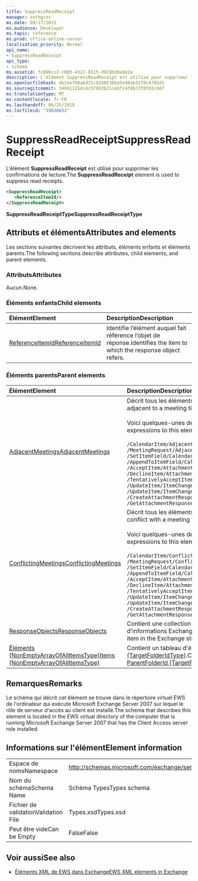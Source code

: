 ```yaml
---
title: SuppressReadReceipt
manager: sethgros
ms.date: 09/17/2015
ms.audience: Developer
ms.topic: reference
ms.prod: office-online-server
localization_priority: Normal
api_name:
- SuppressReadReceipt
api_type:
- schema
ms.assetid: fc09bcc2-c003-4322-8315-d929bd0a9e2e
description: L’élément SuppressReadReceipt est utilisé pour supprimer les confirmations de lecture.
ms.openlocfilehash: de2eef68abd25c8208530ba5e98ab3278c8702d1
ms.sourcegitcommit: 34041125dc8c5f993b21cebfc4f8b72f0fd2cb6f
ms.translationtype: MT
ms.contentlocale: fr-FR
ms.lasthandoff: 06/25/2018
ms.locfileid: "19838652"
---
```

# <a name="suppressreadreceipt"></a><span data-ttu-id="6938f-103">SuppressReadReceipt</span><span class="sxs-lookup"><span data-stu-id="6938f-103">SuppressReadReceipt</span></span>

<span data-ttu-id="6938f-104">L’élément **SuppressReadReceipt** est utilisé pour supprimer les confirmations de lecture.</span><span class="sxs-lookup"><span data-stu-id="6938f-104">The **SuppressReadReceipt** element is used to suppress read receipts.</span></span> 
  
```xml
<SuppressReadReceipt>
   <ReferenceItemId/>
</SuppressReadReceipt>
```

 <span data-ttu-id="6938f-105">**SuppressReadReceiptType**</span><span class="sxs-lookup"><span data-stu-id="6938f-105">**SuppressReadReceiptType**</span></span>
## <a name="attributes-and-elements"></a><span data-ttu-id="6938f-106">Attributs et éléments</span><span class="sxs-lookup"><span data-stu-id="6938f-106">Attributes and elements</span></span>

<span data-ttu-id="6938f-107">Les sections suivantes décrivent les attributs, éléments enfants et éléments parents.</span><span class="sxs-lookup"><span data-stu-id="6938f-107">The following sections describe attributes, child elements, and parent elements.</span></span>
  
### <a name="attributes"></a><span data-ttu-id="6938f-108">Attributs</span><span class="sxs-lookup"><span data-stu-id="6938f-108">Attributes</span></span>

<span data-ttu-id="6938f-109">Aucun.</span><span class="sxs-lookup"><span data-stu-id="6938f-109">None.</span></span>
  
### <a name="child-elements"></a><span data-ttu-id="6938f-110">Éléments enfants</span><span class="sxs-lookup"><span data-stu-id="6938f-110">Child elements</span></span>

|<span data-ttu-id="6938f-111">**Élément**</span><span class="sxs-lookup"><span data-stu-id="6938f-111">**Element**</span></span>|<span data-ttu-id="6938f-112">**Description**</span><span class="sxs-lookup"><span data-stu-id="6938f-112">**Description**</span></span>|
|:-----|:-----|
|[<span data-ttu-id="6938f-113">ReferenceItemId</span><span class="sxs-lookup"><span data-stu-id="6938f-113">ReferenceItemId</span></span>](referenceitemid.md) <br/> |<span data-ttu-id="6938f-114">Identifie l’élément auquel fait référence l’objet de réponse.</span><span class="sxs-lookup"><span data-stu-id="6938f-114">Identifies the item to which the response object refers.</span></span>  <br/> |
   
### <a name="parent-elements"></a><span data-ttu-id="6938f-115">Éléments parents</span><span class="sxs-lookup"><span data-stu-id="6938f-115">Parent elements</span></span>

|<span data-ttu-id="6938f-116">**Élément**</span><span class="sxs-lookup"><span data-stu-id="6938f-116">**Element**</span></span>|<span data-ttu-id="6938f-117">**Description**</span><span class="sxs-lookup"><span data-stu-id="6938f-117">**Description**</span></span>|
|:-----|:-----|
|[<span data-ttu-id="6938f-118">AdjacentMeetings</span><span class="sxs-lookup"><span data-stu-id="6938f-118">AdjacentMeetings</span></span>](adjacentmeetings.md) <br/> | <span data-ttu-id="6938f-119">Décrit tous les éléments qui sont adjacentes à une heure de réunion.</span><span class="sxs-lookup"><span data-stu-id="6938f-119">Describes all items that are adjacent to a meeting time.</span></span>  <br/><br/>  <span data-ttu-id="6938f-120">Voici quelques-unes des expressions XPath pour cet élément :</span><span class="sxs-lookup"><span data-stu-id="6938f-120">The following are some of the XPath expressions to this element:</span></span><br/>  <br/>  `/CalendarItem/AdjacentMeetings` <br/>  `/MeetingRequest/AdjacentMeetings` <br/>  `/SetItemField/CalendarItem/AdjacentMeetings` <br/>  `/AppendToItemField/CalendarItem/AdjacentMeetings` <br/>  `/AcceptItem/Attachments/ItemAttachment/CalendarItem/AdjacentMeetings` <br/>  `/DeclineItem/Attachments/ItemAttachment/CalendarItem/AdjacentMeetings` <br/>  `/TentativelyAcceptItem/Attachments/ItemAttachment/CalendarItem/AdjacentMeetings` <br/>  `/UpdateItem/ItemChanges/ItemChange/Updates/SetItemField/CalendarItem/AdjacentMeetings` <br/>  `/UpdateItem/ItemChanges/ItemChange/Updates/AppendToItemField/CalendarItem/AdjacentMeetings` <br/>  `/CreateAttachmentResponseMessage/Attachments/ItemAttachment/CalendarItem/AdjacentMeetings` <br/>  `/GetAttachmentResponseMessage/Attachments/ItemAttachment/CalendarItem/AdjacentMeetings` <br/> |
|[<span data-ttu-id="6938f-121">ConflictingMeetings</span><span class="sxs-lookup"><span data-stu-id="6938f-121">ConflictingMeetings</span></span>](conflictingmeetings.md) <br/> | <span data-ttu-id="6938f-122">Décrit tous les éléments qui sont en conflit avec une heure de réunion.</span><span class="sxs-lookup"><span data-stu-id="6938f-122">Describes all items that conflict with a meeting time.</span></span> <br/> <br/>  <span data-ttu-id="6938f-123">Voici quelques-unes des expressions XPath pour cet élément :</span><span class="sxs-lookup"><span data-stu-id="6938f-123">The following are some of the XPath expressions to this element:</span></span> <br/> <br/>  `/CalendarItem/ConflictingMeetings` <br/>  `/MeetingRequest/ConflictingMeetings` <br/>  `/SetItemField/CalendarItem/ConflictingMeetings` <br/>  `/AppendToItemField/CalendarItem/ConflictingMeetings` <br/>  `/AcceptItem/Attachments/ItemAttachment/CalendarItem/ConflictingMeetings` <br/>  `/DeclineItem/Attachments/ItemAttachment/CalendarItem/ConflictingMeetings` <br/>  `/TentativelyAcceptItem/Attachments/ItemAttachment/CalendarItem/ConflictingMeetings` <br/>  `/UpdateItem/ItemChanges/ItemChange/Updates/SetItemField/CalendarItem/ConflictingMeetings` <br/>  `/UpdateItem/ItemChanges/ItemChange/Updates/AppendToItemField/CalendarItem/ConflictingMeetings` <br/>  `/CreateAttachmentResponseMessage/Attachments/ItemAttachment/CalendarItem/ConflictingMeetings` <br/>  `/GetAttachmentResponseMessage/Attachments/ItemAttachment/CalendarItem/ConflictingMeetings` <br/> |
|[<span data-ttu-id="6938f-124">ResponseObjects</span><span class="sxs-lookup"><span data-stu-id="6938f-124">ResponseObjects</span></span>](responseobjects.md) <br/> |<span data-ttu-id="6938f-125">Contient une collection de tous les objets de réponse associés à un élément dans la banque d'informations Exchange.</span><span class="sxs-lookup"><span data-stu-id="6938f-125">Contains a collection of all the response objects that are associated with an item in the Exchange store.</span></span>  <br/> |
|[<span data-ttu-id="6938f-126">Éléments (NonEmptyArrayOfAllItemsType)</span><span class="sxs-lookup"><span data-stu-id="6938f-126">Items (NonEmptyArrayOfAllItemsType)</span></span>](items-nonemptyarrayofallitemstype.md) <br/> |<span data-ttu-id="6938f-127">Contient un tableau d'éléments à créer dans le dossier qui est identifié par l'élément [ParentFolderId (TargetFolderIdType)](parentfolderid-targetfolderidtype.md).</span><span class="sxs-lookup"><span data-stu-id="6938f-127">Contains an array of items to create in the folder that is identified by the [ParentFolderId (TargetFolderIdType)](parentfolderid-targetfolderidtype.md) element.</span></span>  <br/> |
   
## <a name="remarks"></a><span data-ttu-id="6938f-128">Remarques</span><span class="sxs-lookup"><span data-stu-id="6938f-128">Remarks</span></span>

<span data-ttu-id="6938f-129">Le schéma qui décrit cet élément se trouve dans le répertoire virtuel EWS de l'ordinateur qui exécute Microsoft Exchange Server 2007 sur lequel le rôle de serveur d'accès au client est installé.</span><span class="sxs-lookup"><span data-stu-id="6938f-129">The schema that describes this element is located in the EWS virtual directory of the computer that is running Microsoft Exchange Server 2007 that has the Client Access server role installed.</span></span>
  
## <a name="element-information"></a><span data-ttu-id="6938f-130">Informations sur l'élément</span><span class="sxs-lookup"><span data-stu-id="6938f-130">Element information</span></span>

|||
|:-----|:-----|
|<span data-ttu-id="6938f-131">Espace de noms</span><span class="sxs-lookup"><span data-stu-id="6938f-131">Namespace</span></span>  <br/> |http://schemas.microsoft.com/exchange/services/2006/types  <br/> |
|<span data-ttu-id="6938f-132">Nom du schéma</span><span class="sxs-lookup"><span data-stu-id="6938f-132">Schema Name</span></span>  <br/> |<span data-ttu-id="6938f-133">Schéma Types</span><span class="sxs-lookup"><span data-stu-id="6938f-133">Types schema</span></span>  <br/> |
|<span data-ttu-id="6938f-134">Fichier de validation</span><span class="sxs-lookup"><span data-stu-id="6938f-134">Validation File</span></span>  <br/> |<span data-ttu-id="6938f-135">Types.xsd</span><span class="sxs-lookup"><span data-stu-id="6938f-135">Types.xsd</span></span>  <br/> |
|<span data-ttu-id="6938f-136">Peut être vide</span><span class="sxs-lookup"><span data-stu-id="6938f-136">Can be Empty</span></span>  <br/> |<span data-ttu-id="6938f-137">False</span><span class="sxs-lookup"><span data-stu-id="6938f-137">False</span></span>  <br/> |
   
## <a name="see-also"></a><span data-ttu-id="6938f-138">Voir aussi</span><span class="sxs-lookup"><span data-stu-id="6938f-138">See also</span></span>

- [<span data-ttu-id="6938f-139">Éléments XML de EWS dans Exchange</span><span class="sxs-lookup"><span data-stu-id="6938f-139">EWS XML elements in Exchange</span></span>](ews-xml-elements-in-exchange.md)


